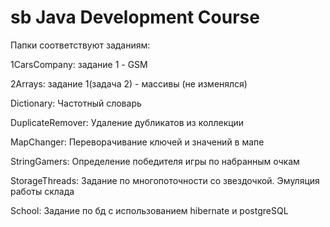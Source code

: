 # sb Java Development Course

Папки соответствуют заданиям:

1CarsCompany: задание 1 - GSM

2Arrays: задание 1(задача 2) - массивы (не изменялся)

Dictionary: Частотный словарь

DuplicateRemover: Удаление дубликатов из коллекции

MapChanger: Переворачивание ключей и значений в мапе

StringGamers: Определение победителя игры по набранным очкам

StorageThreads: Задание по многопоточности со звездочкой. Эмуляция работы склада

School: Задание по бд с использованием hibernate и postgreSQL
